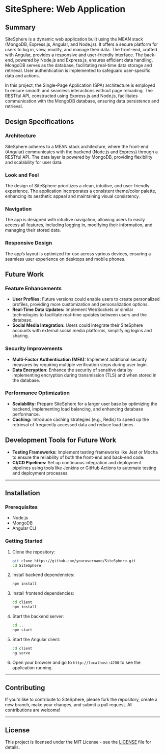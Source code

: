 # SiteSphere: Web Application

## Summary
SiteSphere is a dynamic web application built using the MEAN stack (MongoDB, Express.js, Angular, and Node.js). It offers a secure platform for users to log in, view, modify, and manage their data. The front-end, crafted with Angular, provides a responsive and user-friendly interface. The back-end, powered by Node.js and Express.js, ensures efficient data handling. MongoDB serves as the database, facilitating real-time data storage and retrieval. User authentication is implemented to safeguard user-specific data and actions.

In this project, the Single-Page Application (SPA) architecture is employed to ensure smooth and seamless interactions without page reloading. The RESTful API, constructed using Express.js and Node.js, facilitates communication with the MongoDB database, ensuring data persistence and retrieval.

## Design Specifications

### Architecture
SiteSphere adheres to a MEAN stack architecture, where the front-end (Angular) communicates with the backend (Node.js and Express) through a RESTful API. The data layer is powered by MongoDB, providing flexibility and scalability for user data.

### Look and Feel
The design of SiteSphere prioritizes a clean, intuitive, and user-friendly experience. The application incorporates a consistent theme/color palette, enhancing its aesthetic appeal and maintaining visual consistency.

### Navigation
The app is designed with intuitive navigation, allowing users to easily access all features, including logging in, modifying their information, and managing their stored data.

### Responsive Design
The app’s layout is optimized for use across various devices, ensuring a seamless user experience on desktops and mobile phones.

## Future Work

### Feature Enhancements
- **User Profiles:** Future versions could enable users to create personalized profiles, providing more customization and personalization options.
- **Real-Time Data Updates:** Implement WebSockets or similar technologies to facilitate real-time updates between users and the database.
- **Social Media Integration:** Users could integrate their SiteSphere accounts with external social media platforms, simplifying logins and sharing.

### Security Improvements
- **Multi-Factor Authentication (MFA):** Implement additional security measures by requiring multiple verification steps during user login.
- **Data Encryption:** Enhance the security of sensitive data by implementing encryption during transmission (TLS) and when stored in the database.

### Performance Optimization
- **Scalability:** Prepare SiteSphere for a larger user base by optimizing the backend, implementing load balancing, and enhancing database performance.
- **Caching:** Introduce caching strategies (e.g., Redis) to speed up the retrieval of frequently accessed data and reduce load times.

## Development Tools for Future Work
- **Testing Frameworks:** Implement testing frameworks like Jest or Mocha to ensure the reliability of both the front-end and back-end code.
- **CI/CD Pipelines:** Set up continuous integration and deployment pipelines using tools like Jenkins or GitHub Actions to automate testing and deployment processes.

---

## Installation

### Prerequisites
- Node.js
- MongoDB
- Angular CLI

### Getting Started

1. Clone the repository:

    ```bash
    git clone https://github.com/yourusername/SiteSphere.git
    cd SiteSphere
    ```

2. Install backend dependencies:

    ```bash
    npm install
    ```

3. Install frontend dependencies:

    ```bash
    cd client
    npm install
    ```

4. Start the backend server:

    ```bash
    cd ..
    npm start
    ```

5. Start the Angular client:

    ```bash
    cd client
    ng serve
    ```

6. Open your browser and go to `http://localhost:4200` to see the application running.

---

## Contributing

If you'd like to contribute to SiteSphere, please fork the repository, create a new branch, make your changes, and submit a pull request. All contributions are welcome!

---

## License

This project is licensed under the MIT License - see the [LICENSE](LICENSE) file for details.
